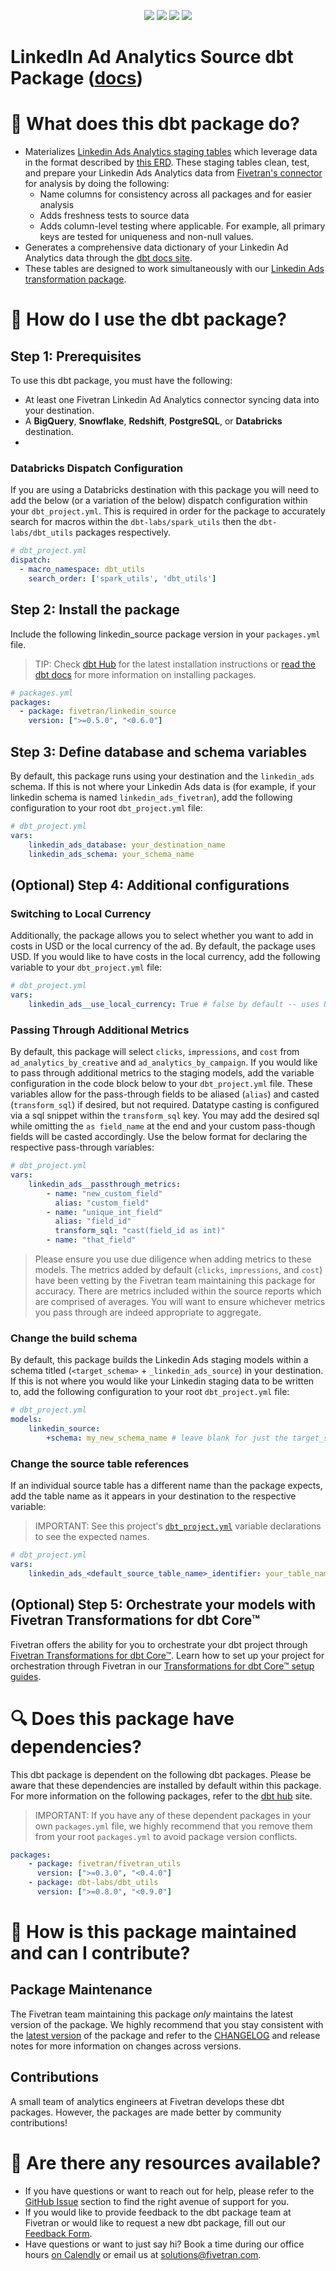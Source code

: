 <p align="center">
    <a alt="License"
        href="https://github.com/fivetran/dbt_linkedin_source/blob/main/LICENSE">
        <img src="https://img.shields.io/badge/License-Apache%202.0-blue.svg" /></a>
    <a alt="dbt-core">
        <img src="https://img.shields.io/badge/dbt_Core™_version->=1.0.0_<2.0.0-orange.svg" /></a>
    <a alt="Maintained?">
        <img src="https://img.shields.io/badge/Maintained%3F-yes-green.svg" /></a>
    <a alt="PRs">
        <img src="https://img.shields.io/badge/Contributions-welcome-blueviolet" /></a>
</p>

# LinkedIn Ad Analytics Source dbt Package ([docs](https://fivetran-dbt-linkedin.netlify.app/#!/overview))

# 📣 What does this dbt package do?
- Materializes [Linkedin Ads Analytics staging tables](https://fivetran.github.io/dbt_linkedin_source/#!/overview/linkedin_source/models/?g_v=1&g_e=seeds) which leverage data in the format described by [this ERD](https://fivetran.com/docs/applications/linkedin-ads#schemainformation). These staging tables clean, test, and prepare your Linkedin Ads Analytics data from [Fivetran's connector](https://fivetran.com/docs/applications/linkedin-ads) for analysis by doing the following:
  - Name columns for consistency across all packages and for easier analysis
  - Adds freshness tests to source data
  - Adds column-level testing where applicable. For example, all primary keys are tested for uniqueness and non-null values.
- Generates a comprehensive data dictionary of your Linkedin Ad Analytics data through the [dbt docs site](https://fivetran.github.io/dbt_linkedin_source/).
- These tables are designed to work simultaneously with our [Linkedin Ads transformation package](https://github.com/fivetran/dbt_linkedin).

# 🎯 How do I use the dbt package?
## Step 1: Prerequisites
To use this dbt package, you must have the following:
- At least one Fivetran Linkedin Ad Analytics connector syncing data into your destination. 
- A **BigQuery**, **Snowflake**, **Redshift**, **PostgreSQL**, or **Databricks** destination.
- 
### Databricks Dispatch Configuration
If you are using a Databricks destination with this package you will need to add the below (or a variation of the below) dispatch configuration within your `dbt_project.yml`. This is required in order for the package to accurately search for macros within the `dbt-labs/spark_utils` then the `dbt-labs/dbt_utils` packages respectively.
```yml
# dbt_project.yml
dispatch:
  - macro_namespace: dbt_utils
    search_order: ['spark_utils', 'dbt_utils']
```

## Step 2: Install the package
Include the following linkedin_source package version in your `packages.yml` file.
> TIP: Check [dbt Hub](https://hub.getdbt.com/) for the latest installation instructions or [read the dbt docs](https://docs.getdbt.com/docs/package-management) for more information on installing packages.
```yml
# packages.yml
packages:
  - package: fivetran/linkedin_source
    version: [">=0.5.0", "<0.6.0"]
```

## Step 3: Define database and schema variables
By default, this package runs using your destination and the `linkedin_ads` schema. If this is not where your Linkedin Ads data is (for example, if your linkedin schema is named `linkedin_ads_fivetran`), add the following configuration to your root `dbt_project.yml` file:

```yml
# dbt_project.yml
vars:
    linkedin_ads_database: your_destination_name
    linkedin_ads_schema: your_schema_name
```

## (Optional) Step 4: Additional configurations

### Switching to Local Currency
Additionally, the package allows you to select whether you want to add in costs in USD or the local currency of the ad. By default, the package uses USD. If you would like to have costs in the local currency, add the following variable to your `dbt_project.yml` file:

```yml
# dbt_project.yml
vars:
    linkedin_ads__use_local_currency: True # false by default -- uses USD
```

### Passing Through Additional Metrics
By default, this package will select `clicks`, `impressions`, and `cost` from `ad_analytics_by_creative` and `ad_analytics_by_campaign`. If you would like to pass through additional metrics to the staging models, add the variable configuration in the code block below to your `dbt_project.yml` file. These variables allow for the pass-through fields to be aliased (`alias`) and casted (`transform_sql`) if desired, but not required. Datatype casting is configured via a sql snippet within the `transform_sql` key. You may add the desired sql while omitting the `as field_name` at the end and your custom pass-though fields will be casted accordingly. Use the below format for declaring the respective pass-through variables:

```yml
# dbt_project.yml
vars:
    linkedin_ads__passthrough_metrics: 
        - name: "new_custom_field"
          alias: "custom_field"
        - name: "unique_int_field"
          alias: "field_id"
          transform_sql: "cast(field_id as int)"
        - name: "that_field"
```
> Please ensure you use due diligence when adding metrics to these models. The metrics added by default (`clicks`, `impressions`, and `cost`) have been vetting by the Fivetran team maintaining this package for accuracy. There are metrics included within the source reports which are comprised of averages. You will want to ensure whichever metrics you pass through are indeed appropriate to aggregate.

### Change the build schema
By default, this package builds the Linkedin Ads staging models within a schema titled (`<target_schema>` + `_linkedin_ads_source`) in your destination. If this is not where you would like your Linkedin staging data to be written to, add the following configuration to your root `dbt_project.yml` file:

```yml
# dbt_project.yml
models:
    linkedin_source:
        +schema: my_new_schema_name # leave blank for just the target_schema
```

### Change the source table references
If an individual source table has a different name than the package expects, add the table name as it appears in your destination to the respective variable:
> IMPORTANT: See this project's [`dbt_project.yml`](https://github.com/fivetran/dbt_linkedin_source/blob/main/dbt_project.yml) variable declarations to see the expected names.
    
```yml
# dbt_project.yml
vars:
    linkedin_ads_<default_source_table_name>_identifier: your_table_name 
```

## (Optional) Step 5: Orchestrate your models with Fivetran Transformations for dbt Core™
Fivetran offers the ability for you to orchestrate your dbt project through [Fivetran Transformations for dbt Core™](https://fivetran.com/docs/transformations/dbt). Learn how to set up your project for orchestration through Fivetran in our [Transformations for dbt Core™ setup guides](https://fivetran.com/docs/transformations/dbt#setupguide).

# 🔍 Does this package have dependencies?
This dbt package is dependent on the following dbt packages. Please be aware that these dependencies are installed by default within this package. For more information on the following packages, refer to the [dbt hub](https://hub.getdbt.com/) site.
> IMPORTANT: If you have any of these dependent packages in your own `packages.yml` file, we highly recommend that you remove them from your root `packages.yml` to avoid package version conflicts.
```yml
packages:
    - package: fivetran/fivetran_utils
      version: [">=0.3.0", "<0.4.0"]
    - package: dbt-labs/dbt_utils
      version: [">=0.8.0", "<0.9.0"]
```

# 🙌 How is this package maintained and can I contribute?
## Package Maintenance
The Fivetran team maintaining this package _only_ maintains the latest version of the package. We highly recommend that you stay consistent with the [latest version](https://hub.getdbt.com/fivetran/linkedin_source/latest/) of the package and refer to the [CHANGELOG](https://github.com/fivetran/dbt_linkedin_source/blob/main/CHANGELOG.md) and release notes for more information on changes across versions.

## Contributions
A small team of analytics engineers at Fivetran develops these dbt packages. However, the packages are made better by community contributions!

# 🏪 Are there any resources available?
- If you have questions or want to reach out for help, please refer to the [GitHub Issue](https://github.com/fivetran/dbt_linkedin_source/issues/new/choose) section to find the right avenue of support for you.
- If you would like to provide feedback to the dbt package team at Fivetran or would like to request a new dbt package, fill out our [Feedback Form](https://www.surveymonkey.com/r/DQ7K7WW).
- Have questions or want to just say hi? Book a time during our office hours [on Calendly](https://calendly.com/fivetran-solutions-team/fivetran-solutions-team-office-hours) or email us at solutions@fivetran.com.